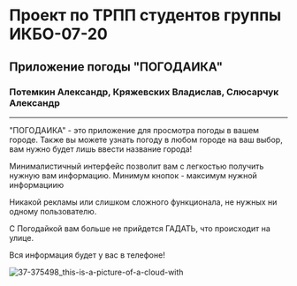 # Проект по ТРПП студентов группы ИКБО-07-20

## Приложение погоды "ПОГОДАИКА"
### Потемкин Александр, Кряжевских Владислав, Слюсарчук Александр
---
"ПОГОДАИКА" - это приложение для просмотра погоды в вашем городе. Также вы можете узнать погоду в любом городе на ваш выбор, вам нужно будет лишь ввести название города!

Минималистичный интерфейс позволит вам с легкостью получить нужную вам информацию. Минимум кнопок - максимум нужной информациию

Никакой рекламы или слишком сложного функционала, не нужных ни одному пользователю.

С Погодайкой вам больше не прийдется ГАДАТЬ, что происходит на улице.

Вся информация будет у вас в телефоне!

![37-375498_this-is-a-picture-of-a-cloud-with](https://user-images.githubusercontent.com/90202010/163410285-d8bd910e-5fab-41c6-a8d8-9b271cac5b68.jpg)
